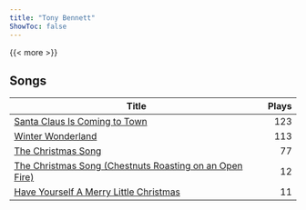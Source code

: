 ```yaml
---
title: "Tony Bennett"
ShowToc: false
---
```


{{< more >}}

## Songs
Title | Plays 
----- | -----: 
[Santa Claus Is Coming to Town](/songs/santa-claus-is-coming-to-town) | 123
[Winter Wonderland](/songs/winter-wonderland) | 113
[The Christmas Song](/songs/the-christmas-song) | 77
[The Christmas Song (Chestnuts Roasting on an Open Fire)](/songs/the-christmas-song-chestnuts-roasting-on-an-open-fire) | 12
[Have Yourself A Merry Little Christmas](/songs/have-yourself-a-merry-little-christmas) | 11

